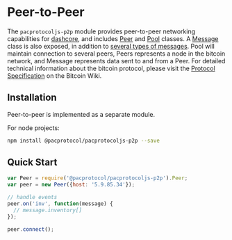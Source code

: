 # Peer-to-Peer
The `pacprotocoljs-p2p` module provides peer-to-peer networking capabilities for [dashcore](https://github.com/pacprotocol/pacprotocoljs), and includes [Peer](peer.md) and [Pool](pool.md) classes. A [Message](messages.md) class is also exposed, in addition to [several types of messages](messages.md). Pool will maintain connection to several peers, Peers represents a node in the bitcoin network, and Message represents data sent to and from a Peer. For detailed technical information about the bitcoin protocol, please visit the [Protocol Specification](https://en.bitcoin.it/wiki/Protocol_specification) on the Bitcoin Wiki.

## Installation
Peer-to-peer is implemented as a separate module.

For node projects:

```bash
npm install @pacprotocol/pacprotocoljs-p2p --save
```

## Quick Start

```javascript
var Peer = require('@pacprotocol/pacprotocoljs-p2p').Peer;
var peer = new Peer({host: '5.9.85.34'});

// handle events
peer.on('inv', function(message) {
  // message.inventory[]
});

peer.connect();
```
